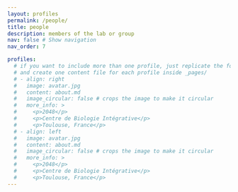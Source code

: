 ```yaml
---
layout: profiles
permalink: /people/
title: people
description: members of the lab or group
nav: false # Show navigation
nav_order: 7

profiles:
  # if you want to include more than one profile, just replicate the following block
  # and create one content file for each profile inside _pages/
  # - align: right
  #   image: avatar.jpg
  #   content: about.md
  #   image_circular: false # crops the image to make it circular
  #   more_info: >
  #     <p>2048</p>
  #     <p>Centre de Biologie Intégrative</p>
  #     <p>Toulouse, France</p>
  # - align: left
  #   image: avatar.jpg
  #   content: about.md
  #   image_circular: false # crops the image to make it circular
  #   more_info: >
  #     <p>2048</p>
  #     <p>Centre de Biologie Intégrative</p>
  #     <p>Toulouse, France</p>
---
```

